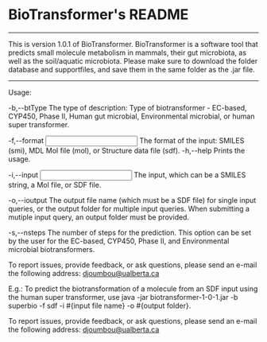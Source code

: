 # BioTransformer's README

**********************************************************************************
This is version 1.0.1 of BioTransformer. BioTransformer is a software tool that 
predicts small molecule metabolism in mammals, their gut microbiota, 
as well as the soil/aquatic microbiota.
Please make sure to download the folder database and supportfiles, and save them 
in the same folder as the .jar file.
**********************************************************************************

Usage:

 -b,--btType <BioTransformer Type>   The type of description: Type of
                                     biotransformer - EC-based, CYP450,
                                     Phase II, Human gut microbial,
                                     Environmental microbial, or human
                                     super transformer.
                                     
 -f,--format <Input format>          The format of the input: SMILES
                                     (smi), MDL Mol file (mol), or
                                     Structure data file (sdf).
 -h,--help                           Prints the usage.
 
 -i,--input <Input>                  The input, which can be a SMILES
                                     string, a Mol file, or SDF file.
                                     
 -o,--ioutput <Output>               The output file name (which must be a
                                     SDF file) for single input queries,
                                     or the output folder for multiple
                                     input queries.
                                     When submitting a mutiple input
                                     query, an output folder must be
                                     provided.
                                     
 -s,--nsteps <Number of steps>       The number of steps for the
                                     prediction. This option can be set by
                                     the user for the EC-based, CYP450,
                                     Phase II, and Environmental microbial
                                     biotransformers.
									 
To report issues, provide feedback, or ask questions, please send an
e-mail the following address: djoumbou@ualberta.ca

E.g.: To predict the biotransformation of a molecule from an SDF input using the human super transformer, use
java -jar biotransformer-1-0-1.jar -b superbio -f sdf -i #{input file name} -o #{output folder}.

To report issues, provide feedback, or ask questions, please send an e-mail the following address: djoumbou@ualberta.ca